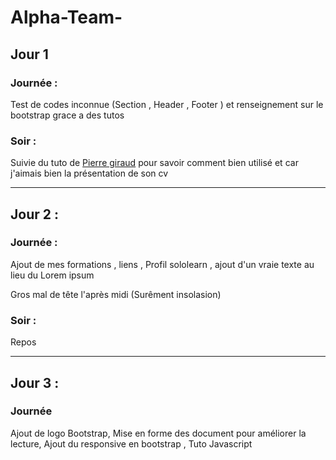 # Alpha-Team-

## Jour 1 

### Journée : 

Test de codes inconnue (Section , Header , Footer ) et renseignement sur le bootstrap grace a des tutos 

### Soir : 

Suivie du tuto de [Pierre giraud](https://www.pierre-giraud.com/html-css-apprendre-coder-cours/creation-page-cv-responsive/) pour savoir comment bien utilisé et car j'aimais bien la présentation de son cv 

-----------------

## Jour 2 :

### Journée :
Ajout de mes formations , liens , Profil sololearn , ajout d'un vraie texte au lieu du Lorem ipsum

Gros mal de tête l'après midi (Surêment insolasion)

### Soir : 

Repos

-----------------

## Jour 3 :

### Journée 

 Ajout de logo Bootstrap, Mise en forme des document pour améliorer la lecture, Ajout du responsive en bootstrap , Tuto Javascript